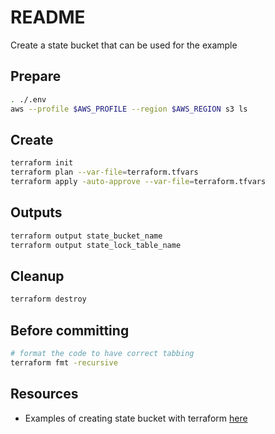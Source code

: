# README

Create a state bucket that can be used for the example

## Prepare

```sh
. ./.env
aws --profile $AWS_PROFILE --region $AWS_REGION s3 ls
```

## Create

```sh
terraform init
terraform plan --var-file=terraform.tfvars 
terraform apply -auto-approve --var-file=terraform.tfvars 
```

## Outputs

```sh
terraform output state_bucket_name
terraform output state_lock_table_name
```

## Cleanup

```sh
terraform destroy
```

## Before committing

```sh
# format the code to have correct tabbing
terraform fmt -recursive
```

## Resources

* Examples of creating state bucket with terraform [here](https://stackoverflow.com/questions/47913041/initial-setup-of-terraform-backend-using-terraform)
